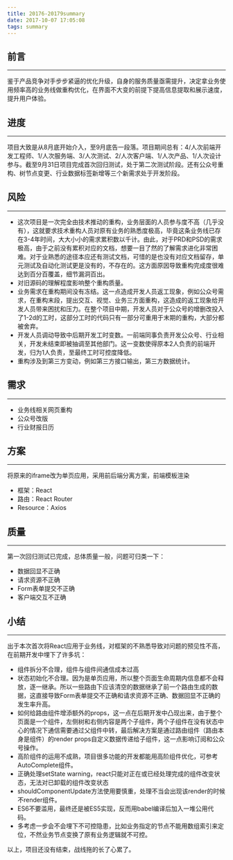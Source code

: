 ```yaml
---
title: 20176-20179summary
date: 2017-10-07 17:05:08
tags: summary
---
```

## 前言
---
鉴于产品竞争对手步步紧逼的优化升级，自身的服务质量亟需提升，决定拿业务使用频率高的业务线做重构优化，在界面不大变的前提下提高信息提取和展示速度，提升用户体验。
<!-- more -->
## 进度
---
项目大致是从8月底开始介入，至9月底告一段落。项目期间总有：4/人次前端开发工程师、1/人次服务端、3/人次测试、2/人次客户端、1/人次产品、1/人次设计参与。截至9月31日项目完成首次回归测试，处于第二次测试阶段。还有公众号重构、树节点变更、行业数据标签新增等三个新需求处于开发阶段。
## 风险
---
* 这次项目是一次完全由技术推动的重构，业务层面的人员参与度不高（几乎没有），这就要求技术重构人员对原有业务的熟悉度极高，毕竟这条业务线已存在3-4年时间，大大小小的需求累积数以千计。由此，对于PRD和PSD的需求极高，由于之前没有累积对应的文档，想要一目了然的了解需求进化非常困难。对于业熟悉的途径本应还有测试文档，可惜的是也没有对应文档留存，单元测试及自动化测试更是没有的，不存在的。这方面原因导致重构完成度很难达到百分百覆盖，细节漏洞百出。
* 对旧源码的理解程度影响整个重构质量。
* 业务需求在重构期间没有冻结。这一点造成开发人员返工现象，例如公众号需求，在重构末段，提出交互、视觉、业务三方面重构，这造成的返工现象给开发人员带来困扰和压力。在整个项目中期，开发人员对于公众号的增删改投入了1-2d的工时，这部分工时的代码只有一部分可重用于末期的重构，大部分都被舍弃。
* 开发人员调动导致中后期开发工时变数。一前端同事负责开发公众号、行业相关，开发未结束即被抽调至其他部门。这一变数使得原本2人负责的前端开发，归为1人负责，至最终工时可控度降低。
* 重构涉及到第三方变动，例如第三方接口输出，第三方数据统计。

## 需求
---
* 业务线相关网页重构
* 公众号改版
* 行业财报日历

## 方案
---
将原来的iframe改为单页应用，采用前后端分离方案，前端模板渲染

* 框架：React
* 路由：React Router
* Resource：Axios

## 质量
---
第一次回归测试已完成，总体质量一般，问题可归类一下：

* 数据回显不正确
* 请求资源不正确
* Form表单提交不正确
* 客户端交互不正确

## 小结
---
出于本次首次将React应用于业务线，对框架的不熟悉导致对问题的预见性不高，在前期开发中埋下了许多坑：

* 组件拆分不合理，组件与组件间通信成本过高
* 状态初始化不合理。因为是单页应用，所以整个页面生命周期内信息都不会释放，逐一继承。所以一些路由下应该清空的数据继承了前一个路由生成的数据，这直接导致Form表单提交不正确和请求资源不正确、数据回显不正确的发生率升高。
* 如何给路由组件增添额外的props，这一点在后期开发中凸现出来，由于整个页面是一个组件，左侧树和右侧内容是两个子组件，两个子组件在没有状态中心的情况下通信需要通过父组件中转，最后解决方案是通过路由组件（路由本身是组件）的render props自定义数据传递给子组件，这一点影响订阅和公众号操作。
* 高阶组件的运用不成熟，项目很多功能的开发都能用高阶组件优化，可参考AutoComplete组件。
* 正确处理setState warning，react只能对正在或已经处理完成的组件改变状态，无法对已卸载的组件改变状态
* shouldComponentUpdate方法使用要慎重，处理不当会出现该render的时候不render组件。
* ES6不要滥用，最终还是被ES5实现，反而用babel编译后加入一堆公用代码。
* 多考虑一步会不会埋下不可控隐患，比如业务指定的节点不能用数组索引来定位，不然业务节点变换了原有业务逻辑就不可控。

以上，项目还没有结束，战线拖的长了心累了。